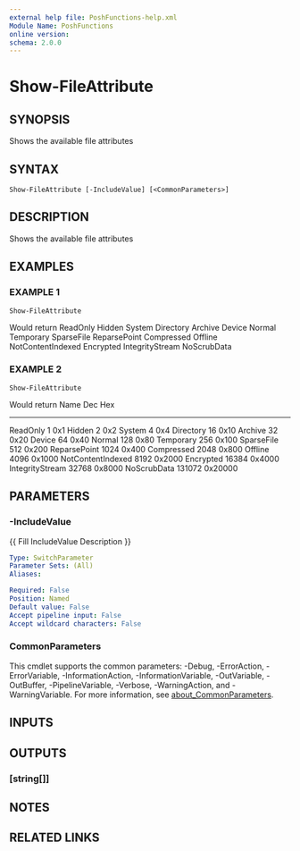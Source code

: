 ```yaml
---
external help file: PoshFunctions-help.xml
Module Name: PoshFunctions
online version:
schema: 2.0.0
---
```


# Show-FileAttribute

## SYNOPSIS
Shows the available file attributes

## SYNTAX

```
Show-FileAttribute [-IncludeValue] [<CommonParameters>]
```

## DESCRIPTION
Shows the available file attributes

## EXAMPLES

### EXAMPLE 1
```
Show-FileAttribute
```

Would return
ReadOnly
Hidden
System
Directory
Archive
Device
Normal
Temporary
SparseFile
ReparsePoint
Compressed
Offline
NotContentIndexed
Encrypted
IntegrityStream
NoScrubData

### EXAMPLE 2
```
Show-FileAttribute
```

Would return
Name                 Dec Hex
----                 --- ---
ReadOnly               1 0x1
Hidden                 2 0x2
System                 4 0x4
Directory             16 0x10
Archive               32 0x20
Device                64 0x40
Normal               128 0x80
Temporary            256 0x100
SparseFile           512 0x200
ReparsePoint        1024 0x400
Compressed          2048 0x800
Offline             4096 0x1000
NotContentIndexed   8192 0x2000
Encrypted          16384 0x4000
IntegrityStream    32768 0x8000
NoScrubData       131072 0x20000

## PARAMETERS

### -IncludeValue
{{ Fill IncludeValue Description }}

```yaml
Type: SwitchParameter
Parameter Sets: (All)
Aliases:

Required: False
Position: Named
Default value: False
Accept pipeline input: False
Accept wildcard characters: False
```

### CommonParameters
This cmdlet supports the common parameters: -Debug, -ErrorAction, -ErrorVariable, -InformationAction, -InformationVariable, -OutVariable, -OutBuffer, -PipelineVariable, -Verbose, -WarningAction, and -WarningVariable. For more information, see [about_CommonParameters](http://go.microsoft.com/fwlink/?LinkID=113216).

## INPUTS

## OUTPUTS

### [string[]]
## NOTES

## RELATED LINKS
